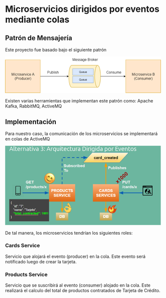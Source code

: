 # Microservicios dirigidos por eventos mediante colas

## Patrón de Mensajería
Este proyecto fue basado bajo el siguiente patrón

![Messaging Pattern](messaging_pattern.png)

Existen varias herramientas que implementan este patrón como: 
Apache Kafka, RabbitMQ, ActiveMQ

## Implementación
Para nuestro caso, la comunicación de los microservicios se 
implementará en colas de ActiveMQ

![Demo Implementation](demo_implementation.png)

De tal manera, los microservicios tendrían los siguientes roles:

### Cards Service
Servicio que alojará el evento (producer) en la cola.
Este evento será notificado luego de crear la tarjeta.

### Products Service
Servicio que se suscribirá al evento (consumer) 
alojado en la cola. Este realizará el calculo del total de productos 
contratados de Tarjeta de Crédito.
